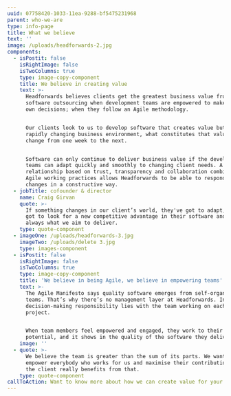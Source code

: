 ```yaml
---
uuid: 07758420-1033-11ea-9288-bf5475231968
parent: who-we-are
type: info-page
title: What we believe
text: ''
image: /uploads/headforwards-2.jpg
components:
  - isPostit: false
    isRightImage: false
    isTwoColumns: true
    type: image-copy-component
    title: We believe in creating value
    text: >-
      Headforwards believes clients get the greatest business value from
      software outsourcing when development teams are empowered to make their
      own decisions; when they follow an Agile methodology.


      Our clients look to us to develop software that creates value but, in a
      rapidly changing business environment, what constitutes that value might
      change from one week to the next.


      Software can only continue to deliver business value if the development
      teams can adapt quickly and smoothly to changing client needs. A client
      relationship based on trust, transparency and collaboration combined with
      Agile working practices allows Headforwards to be able to respond to
      changes in a constructive way.
  - jobTitle: cofounder & director
    name: Craig Girvan
    quote: >-
      If something changes in our client’s world, they've got to adapt, they've
      got to look for a new competitive advantage in their software and that’s
      always what we aim to deliver.
    type: quote-component
  - imageOne: /uploads/headforwards-3.jpg
    imageTwo: /uploads/delete 3.jpg
    type: images-component
  - isPostit: false
    isRightImage: false
    isTwoColumns: true
    type: image-copy-component
    title: 'We believe in being Agile, we believe in empowering teams'
    text: >-
      The Agile Manifesto says quality software emerges from self-organising
      teams. That’s why there’s no management layer at Headforwards. Instead,
      decision-making responsibility lies with the team working on each client
      project.


      When team members feel empowered and engaged, they work to their full
      potential, and it shows in the quality of the software they deliver.
    image: ''
  - quote: >-
      We believe the team is greater than the sum of its parts. We want to
      empower everybody who works for us and maximise their contribution – and
      the client really benefits from that.
    type: quote-component
callToAction: Want to know more about how we can create value for your organisation?
---
```


